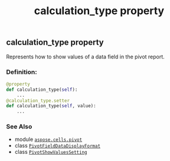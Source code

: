 ﻿---
title: calculation_type property
second_title: Aspose.Cells for Python via .NET API References
description: 
type: docs
weight: 60
url: /aspose.cells.pivot/pivotshowvaluessetting/calculation_type/
is_root: false
---

## calculation_type property


Represents how to show values of a data field in the pivot report.
### Definition:
```python
@property
def calculation_type(self):
    ...
@calculation_type.setter
def calculation_type(self, value):
    ...
```

### See Also
* module [`aspose.cells.pivot`](../../)
* class [`PivotFieldDataDisplayFormat`](/cells/python-net/aspose.cells.pivot/pivotfielddatadisplayformat)
* class [`PivotShowValuesSetting`](/cells/python-net/aspose.cells.pivot/pivotshowvaluessetting)
